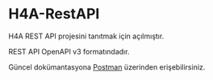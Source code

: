 # H4A-RestAPI

H4A REST API projesini tanıtmak için açılmıştır.

REST API OpenAPI v3 formatındadır.

Güncel dokümantasyona [Postman](https://documenter.getpostman.com/view/1428341/TVKEWcMh) üzerinden erişebilirsiniz.
